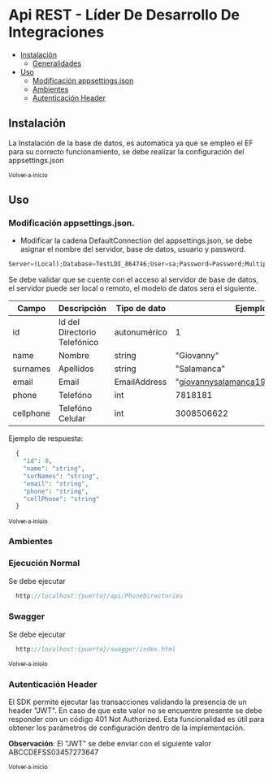 <a name="inicio"></a>
Api REST - Líder De Desarrollo De Integraciones
=======

+ [Instalación](#instalacion)
 	+ [Generalidades](#general)
+ [Uso](#uso)
    + [Modificación appsettings.json](#appsettingsjson)
    + [Ambientes](#test)
    + [Autenticación Header](#autenticacion)


<a name="instalacion"></a>
## Instalación
La Instalación de la base de datos, es automatica ya que se empleo el EF para su correcto funcionamiento, se debe realizar la configuración del appsettings.json

[<sub>Volver a inicio</sub>](#inicio)
<br>

<a name="uso"></a>
## Uso
<a name="appsettingsjson"></a>
### Modificación appsettings.json.

- Modificar la cadena DefaultConnection del appsettings.json, se debe asignar el nombre del servidor, base de datos, usuario y password.
```php
Server=(Local);Database=TestLDI_864746;User=sa;Password=Password;MultipleActiveResultSets=true
```

Se debe validar que se cuente con el acceso al servidor de base de datos, el servidor puede ser local o remoto, el modelo de datos sera el siguiente.

Campo       | Descripción           | Tipo de dato | Ejemplo
------------|-----------------------|--------------|--------
id          | Id del Directorio Telefónico    | autonumérico     | 1
name      | Nombre   | string       | "Giovanny"
surnames        | Apellidos | string       | "Salamanca"
email     | Email          | EmailAddress     | "giovannysalamanca1986@gmail.com"
phone | Telefóno      | int       | 7818181
cellphone | Telefóno Celular    | int       | 3008506622

Ejemplo de respuesta:

```php
  {
    "id": 0,
    "name": "string",
    "surNames": "string",
    "email": "string",
    "phone": "string",
    "cellPhone": "string"
  }
```
[<sub>Volver a inicio</sub>](#inicio)
<br>

<a name="test"></a>
### Ambientes

### Ejecución Normal
Se debe ejecutar 
```php
  http://localhost:{puerto}/api/PhoneDirectories
```
### Swagger
Se debe ejecutar 
```php
  http://localhost:{puerto}/swagger/index.html
```

[<sub>Volver a inicio</sub>](#inicio)
<br>

<a name="autenticacion"></a>
### Autenticación Header
El SDK permite ejecutar las transacciones validando la presencia de un header "JWT". En caso de que este valor no se encuentre presente se debe responder con un código 401 Not Authorized.
Esta funcionalidad es útil para obtener los parámetros de configuración dentro de la implementación.

**Observación**: El "JWT" se debe enviar con el siguiente valor ABCCDEFSS03457273647

[<sub>Volver a inicio</sub>](#inicio)

